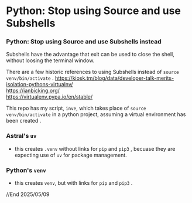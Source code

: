 # Python: Stop using Source and use Subshells

### Python: Stop using Source and use Subshells instead

Subshells have the advantage that exit can be used to close the shell, without loosing the terminal window.


There are a few historic references to using Subshells instead of ```source venv/bin/activate``` .
https://kiosk.tm/blog/data/developer-talk-merits-isolation-pythons-virtualnv/  
https://ianbicking.org/  
https://virtualenv.pypa.io/en/stable/  

This repo has my script, ```inve```, which takes place of ```source venv/bin/activate``` in a python project, assuming a virtual environment has been created .

### Astral's ```uv```
- this creates ```.venv``` without links for ```pip``` and ```pip3``` , becuase they are expecting use of ```uv``` for package management.

### Python's ```venv```
- this creates ```venv```, but with links for ```pip``` and ```pip3``` .

//End
2025/05/09
